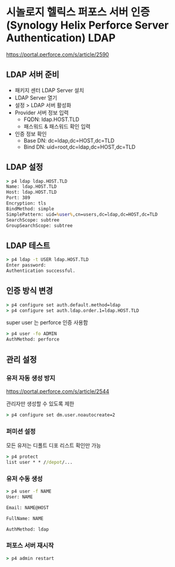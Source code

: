 # 시놀로지 헬릭스 퍼포스 서버 인증 (Synology Helix Perforce Server Authentication) LDAP

<https://portal.perforce.com/s/article/2590>

## LDAP 서버 준비

* 패키지 센터 LDAP Server 설치
* LDAP Server 열기
* 설정 > LDAP 서버 활성화
* Provider 서버 정보 입력
    * FQDN: ldap.HOST.TLD
    * 패스워드 & 패스워드 확인 입력
* 인증 정보 확인
    * Base DN: dc=ldap,dc=HOST,dc=TLD
    * Bind DN: uid=root,dc=ldap,dc=HOST,dc=TLD

## LDAP 설정

```bat
> p4 ldap ldap.HOST.TLD
Name: ldap.HOST.TLD
Host: ldap.HOST.TLD
Port: 389
Encryption: tls
BindMethod: simple
SimplePattern: uid=%user%,cn=users,dc=ldap,dc=HOST,dc=TLD
SearchScope: subtree
GroupSearchScope: subtree
```

## LDAP 테스트

```bat
> p4 ldap -t USER ldap.HOST.TLD
Enter password: 
Authentication successful.
```

## 인증 방식 변경

```bat
> p4 configure set auth.default.method=ldap
> p4 configure set auth.ldap.order.1=ldap.HOST.TLD
```

super user 는 perforce 인증 사용함

```bat
> p4 user -fo ADMIN
AuthMethod: perforce
```

## 관리 설정

### 유저 자동 생성 방지

<https://portal.perforce.com/s/article/2544>

관리자만 생성할 수 있도록 제한

```bat
> p4 configure set dm.user.noautocreate=2
```

### 퍼미션 설정

모든 유저는 디폴트 디포 리스트 확인만 가능

```bat
> p4 protect
list user * * //depot/...
```
### 유저 수동 생성

```bat
> p4 user -f NAME
User: NAME

Email: NAME@HOST

FullName: NAME

AuthMethod: ldap
```

### 퍼포스 서버 재시작

```bat
> p4 admin restart
```